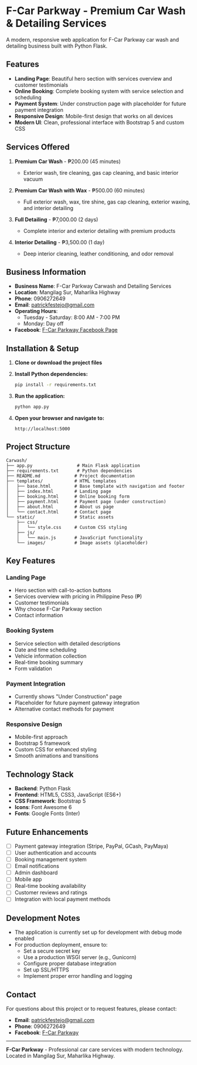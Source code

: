 # F-Car Parkway - Premium Car Wash & Detailing Services

A modern, responsive web application for F-Car Parkway car wash and detailing business built with Python Flask.

## Features

- **Landing Page**: Beautiful hero section with services overview and customer testimonials
- **Online Booking**: Complete booking system with service selection and scheduling
- **Payment System**: Under construction page with placeholder for future payment integration
- **Responsive Design**: Mobile-first design that works on all devices
- **Modern UI**: Clean, professional interface with Bootstrap 5 and custom CSS

## Services Offered

1. **Premium Car Wash** - ₱200.00 (45 minutes)
   - Exterior wash, tire cleaning, gas cap cleaning, and basic interior vacuum

2. **Premium Car Wash with Wax** - ₱500.00 (60 minutes)
   - Full exterior wash, wax, tire shine, gas cap cleaning, exterior waxing, and interior detailing

3. **Full Detailing** - ₱7,000.00 (2 days)
   - Complete interior and exterior detailing with premium products

4. **Interior Detailing** - ₱3,500.00 (1 day)
   - Deep interior cleaning, leather conditioning, and odor removal

## Business Information

- **Business Name**: F-Car Parkway Carwash and Detailing Services
- **Location**: Mangilag Sur, Maharlika Highway
- **Phone**: 0906272649
- **Email**: patrickfestejo@gmail.com
- **Operating Hours**: 
  - Tuesday - Saturday: 8:00 AM - 7:00 PM
  - Monday: Day off
- **Facebook**: [F-Car Parkway Facebook Page](https://www.facebook.com/profile.php?id=100082895004476)

## Installation & Setup

1. **Clone or download the project files**

2. **Install Python dependencies:**
   ```bash
   pip install -r requirements.txt
   ```

3. **Run the application:**
   ```bash
   python app.py
   ```

4. **Open your browser and navigate to:**
   ```
   http://localhost:5000
   ```

## Project Structure

```
Carwash/
├── app.py                 # Main Flask application
├── requirements.txt       # Python dependencies
├── README.md             # Project documentation
├── templates/            # HTML templates
│   ├── base.html         # Base template with navigation and footer
│   ├── index.html        # Landing page
│   ├── booking.html      # Online booking form
│   ├── payment.html      # Payment page (under construction)
│   ├── about.html        # About us page
│   └── contact.html      # Contact page
└── static/               # Static assets
    ├── css/
    │   └── style.css     # Custom CSS styling
    ├── js/
    │   └── main.js       # JavaScript functionality
    └── images/           # Image assets (placeholder)
```

## Key Features

### Landing Page
- Hero section with call-to-action buttons
- Services overview with pricing in Philippine Peso (₱)
- Customer testimonials
- Why choose F-Car Parkway section
- Contact information

### Booking System
- Service selection with detailed descriptions
- Date and time scheduling
- Vehicle information collection
- Real-time booking summary
- Form validation

### Payment Integration
- Currently shows "Under Construction" page
- Placeholder for future payment gateway integration
- Alternative contact methods for payment

### Responsive Design
- Mobile-first approach
- Bootstrap 5 framework
- Custom CSS for enhanced styling
- Smooth animations and transitions

## Technology Stack

- **Backend**: Python Flask
- **Frontend**: HTML5, CSS3, JavaScript (ES6+)
- **CSS Framework**: Bootstrap 5
- **Icons**: Font Awesome 6
- **Fonts**: Google Fonts (Inter)

## Future Enhancements

- [ ] Payment gateway integration (Stripe, PayPal, GCash, PayMaya)
- [ ] User authentication and accounts
- [ ] Booking management system
- [ ] Email notifications
- [ ] Admin dashboard
- [ ] Mobile app
- [ ] Real-time booking availability
- [ ] Customer reviews and ratings
- [ ] Integration with local payment methods

## Development Notes

- The application is currently set up for development with debug mode enabled
- For production deployment, ensure to:
  - Set a secure secret key
  - Use a production WSGI server (e.g., Gunicorn)
  - Configure proper database integration
  - Set up SSL/HTTPS
  - Implement proper error handling and logging

## Contact

For questions about this project or to request features, please contact:
- **Email**: patrickfestejo@gmail.com
- **Phone**: 0906272649
- **Facebook**: [F-Car Parkway](https://www.facebook.com/profile.php?id=100082895004476)

---

**F-Car Parkway** - Professional car care services with modern technology. Located in Mangilag Sur, Maharlika Highway.
